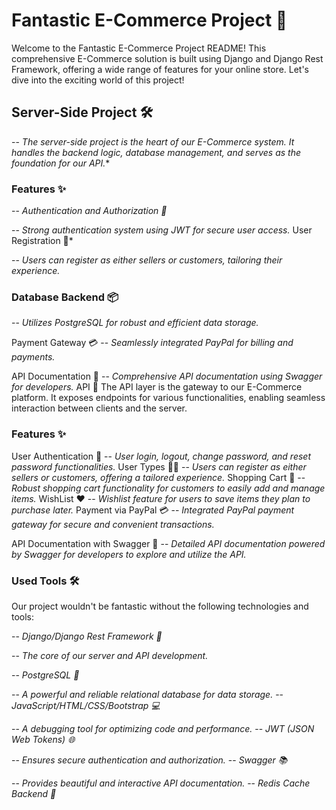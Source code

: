 # Fantastic E-Commerce Project 🌟
Welcome to the Fantastic E-Commerce Project README! This comprehensive E-Commerce solution is built using Django and Django Rest Framework, offering a wide range of features for your online store. Let's dive into the exciting world of this project!

## Server-Side Project 🛠️
-- *The server-side project is the heart of our E-Commerce system. It handles the backend logic, database management, and serves as the foundation for our API.**

### Features ✨
 -- *Authentication and Authorization 🔐*

-- *Strong authentication system using JWT for secure user access.*
User Registration 📝*

-- *Users can register as either sellers or customers, tailoring their experience.*

### Database Backend 📦
 -- *Utilizes PostgreSQL for robust and efficient data storage.*
 
Payment Gateway 💳
 -- *Seamlessly integrated PayPal for billing and payments.*
 
API Documentation 📖
  -- *Comprehensive API documentation using Swagger for developers.*
 API 🚀
 The API layer is the gateway to our E-Commerce platform. It exposes endpoints for various functionalities, enabling seamless interaction between clients and the server.

### Features ✨
 User Authentication 🔑
 -- *User login, logout, change password, and reset password functionalities.*
 User Types 🧑🛒
   -- *Users can register as either sellers or customers, offering a tailored experience.*
  Shopping Cart 🛒
  -- *Robust shopping cart functionality for customers to easily add and manage items.*
 WishList ❤️
   -- *Wishlist feature for users to save items they plan to purchase later.*
  Payment via PayPal 💳
    -- *Integrated PayPal payment gateway for secure and convenient transactions.*

API Documentation with Swagger 📖
 -- *Detailed API documentation powered by Swagger for developers to explore and utilize the API.*

### Used Tools 🛠️
Our project wouldn't be fantastic without the following technologies and tools:

 -- *Django/Django Rest Framework 🐍*

 -- *The core of our server and API development.*

 -- *PostgreSQL 🐘*

 -- *A powerful and reliable relational database for data storage.*
 -- *JavaScript/HTML/CSS/Bootstrap 💻*

 -- *A debugging tool for optimizing code and performance.*
 -- *JWT (JSON Web Tokens) 🌐*

 -- *Ensures secure authentication and authorization.*
 -- *Swagger 📚*

 -- *Provides beautiful and interactive API documentation.*
 -- *Redis Cache Backend 🔄*

